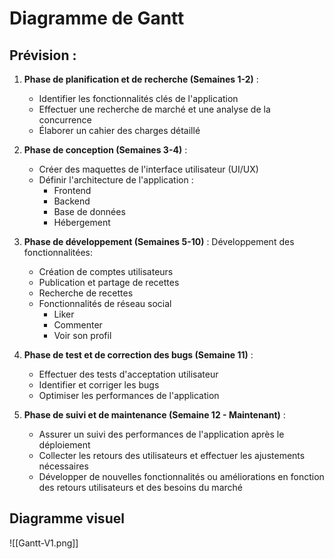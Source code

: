 # Diagramme de Gantt
## Prévision : 

1. **Phase de planification et de recherche (Semaines 1-2)** :
   - Identifier les fonctionnalités clés de l'application
   - Effectuer une recherche de marché et une analyse de la concurrence
   - Élaborer un cahier des charges détaillé

2. **Phase de conception (Semaines 3-4)** :
   - Créer des maquettes de l'interface utilisateur (UI/UX)
   - Définir l'architecture de l'application : 
	   - Frontend
	   - Backend
	   - Base de données
	   - Hébergement

3. **Phase de développement (Semaines 5-10)** :
    Développement des fonctionnalitées:
     - Création de comptes utilisateurs
     - Publication et partage de recettes
     - Recherche de recettes
     - Fonctionnalités de réseau social
	     - Liker
	     - Commenter
	     - Voir son profil

4. **Phase de test et de correction des bugs (Semaine 11)** :
   - Effectuer des tests d'acceptation utilisateur
   - Identifier et corriger les bugs
   - Optimiser les performances de l'application

6. **Phase de suivi et de maintenance (Semaine 12 - Maintenant)** :
   - Assurer un suivi des performances de l'application après le déploiement
   - Collecter les retours des utilisateurs et effectuer les ajustements nécessaires
   - Développer de nouvelles fonctionnalités ou améliorations en fonction des retours utilisateurs et des besoins du marché

## Diagramme visuel

![[Gantt-V1.png]]